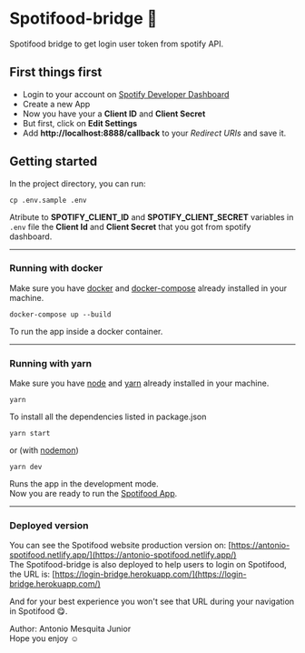# Spotifood-bridge 🌉

Spotifood bridge to get login user token from spotify API.

## First things first

- Login to your account on [Spotify Developer Dashboard](https://developer.spotify.com/dashboard/)
- Create a new App
- Now you have your a **Client ID** and **Client Secret**
- But first, click on **Edit Settings**
- Add **http://localhost:8888/callback** to your *Redirect URIs* and save it.

## Getting started
In the project directory, you can run:

```console
cp .env.sample .env
```

Atribute to **SPOTIFY_CLIENT_ID** and **SPOTIFY_CLIENT_SECRET** variables in `.env` file the **Client Id** and **Client Secret** that you got from spotify dashboard.

---

### Running with docker

Make sure you have [docker](https://docs.docker.com/get-docker/) and [docker-compose](https://docs.docker.com/compose/install/) already installed in your machine.

```console
docker-compose up --build
```

To run the app inside a docker container.

---

### Running with yarn

Make sure you have [node](https://nodejs.org/en/download/) and [yarn](https://classic.yarnpkg.com/en/docs/install) already installed in your machine.

```console
yarn
```

To install all the dependencies listed in package.json

```console
yarn start
```
or (with [nodemon](https://www.npmjs.com/package/nodemon))
```console
yarn dev
```

Runs the app in the development mode.<br />
Now you are ready to run the [Spotifood App](https://github.com/antoniomesquita09/ifood-frontend-test).

---

### Deployed version

You can see the Spotifood website production version on:
[https://antonio-spotifood.netlify.app/](https://antonio-spotifood.netlify.app/)<br />
The Spotifood-bridge is also deployed to help users to login on Spotifood, the URL is:
[https://login-bridge.herokuapp.com/](https://login-bridge.herokuapp.com/)<br />

And for your best experience you won't see that URL during your navigation in Spotifood 😋.

Author: Antonio Mesquita Junior<br />
Hope you enjoy ☺️